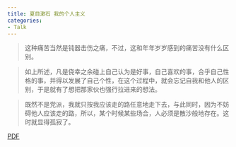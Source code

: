 ```yaml
---
title: 夏目漱石 我的个人主义
categories:
- Talk
---
```

> 这种痛苦当然是钝器击伤之痛，不过，这和年年岁岁感到的痛苦没有什么区别。

> 如上所述，凡是侥幸之余碰上自己认为是好事，自己喜欢的事，合乎自己性格的事，并得以发展了自己个性，在这个过程中，就会忘记自我和他人的区别，于是就有了想把那家伙也强行拉进来的想法。

> 既然不是党派，我就只按我应该走的路任意地走下去，与此同时，因为不妨碍他人应该走的路，所以，某个时候某些场合，人必须是散沙般地存在。这时就显得孤寂了。

[PDF](/assets/夏目漱石%20我的个人主义.pdf)